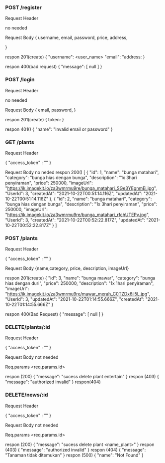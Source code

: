 ### POST /register

Request Header

no needed

Request Body
{
username,
email,
password,
price,
address,

}

respon 201(create)
{
"username": <user_name>
"email": <email>
"address:<email>
}

respon 400(bad request)
{
"message": [
null
]
}

### POST /login

Request Header

no needed

Request Body
{
email,
password,
}

respon 201(create)
{
token:<token>
}

respon 401()
{
"name": "Invalid email or password"
}


### GET /plants

Request Header

{
"access_token" : "<your acess token>"
}

Request Body
no neded
respon 200()
[
    {
        "id": 1,
        "name": "bunga matahari",
        "category": "bunga hias dengan bunga",
        "description": "1x 3hari penyiraman",
        "price": 250000,
        "imageUrl": "https://ik.imagekit.io/za3wmrmu9re/bunga_matahari_SGe3YEgnmEi.jpg",
        "UserId": 3,
        "createdAt": "2021-10-22T00:51:14.116Z",
        "updatedAt": "2021-10-22T00:51:14.116Z"
    },
    {
        "id": 2,
        "name": "bunga matahari",
        "category": "bunga hias dengan bunga",
        "description": "1x 3hari penyiraman",
        "price": 250000,
        "imageUrl": "https://ik.imagekit.io/za3wmrmu9re/bunga_matahari_rfchUTEPv.jpg",
        "UserId": 3,
        "createdAt": "2021-10-22T00:52:22.817Z",
        "updatedAt": "2021-10-22T00:52:22.817Z"
    }
]

### POST /plants

Request Header

{
"access_token" : "<your acess token>"
}

Request Body
{name,category, price, description, imageUrl}

respon 201(create)
{
    "id": 3,
    "name": "bunga mawar",
    "category": "bunga hias dengan duri",
    "price": 250000,
    "description": "1x 1hari penyiraman",
    "imageUrl": "https://ik.imagekit.io/za3wmrmu9re/mawar_merah_C0TZDx6il5L.jpg",
    "UserId": 3,
    "updatedAt": "2021-10-22T01:14:55.666Z",
    "createdAt": "2021-10-22T01:14:55.666Z"
}

respon 400(Bad Request)
{
    "message": [
        null
    ]
}


### DELETE/plants/:id

Request Header

{
"access_token" : "<your acess token>"
}

Request Body
not needed

Req.params
<req.params.id>

respon (200)
{
"message": "sucess delete plant entertain"
}
respon (403)
{
"message": "authorized invalid"
}
respon(404)
### DELETE/news/:id

Request Header

{
"access_token" : "<your acess token>"
}

Request Body
not needed

Req.params
<req.params.id>

respon (200)
{
"message": "sucess delete plant <name_plant>"
}
respon (403)
{
"message": "authorized invalid"
}
respon (404)
{
    "message": "Tanaman tidak ditemukan"
}
respon (500)
{
"name": "Not Found"
}
